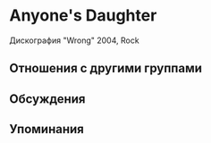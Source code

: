 # Anyone's Daughter

Дискография
"Wrong" 2004, Rock

## Отношения с другими группами


## Обсуждения


## Упоминания

